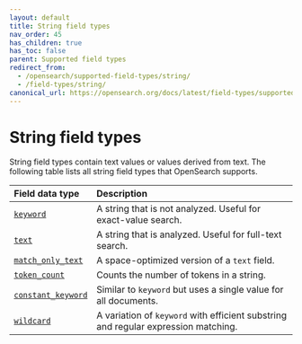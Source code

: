 ```yaml
---
layout: default
title: String field types
nav_order: 45
has_children: true
has_toc: false
parent: Supported field types
redirect_from:
  - /opensearch/supported-field-types/string/
  - /field-types/string/
canonical_url: https://opensearch.org/docs/latest/field-types/supported-field-types/string/
---
```


# String field types

String field types contain text values or values derived from text. The following table lists all string field types that OpenSearch supports.

Field data type | Description
:--- | :---  
[`keyword`]({{site.url}}{{site.baseurl}}/opensearch/supported-field-types/keyword/) | A string that is not analyzed. Useful for exact-value search.
[`text`]({{site.url}}{{site.baseurl}}/opensearch/supported-field-types/text/) | A string that is analyzed. Useful for full-text search.
[`match_only_text`]({{site.url}}{{site.baseurl}}/field-types/supported-field-types/match-only-text/) | A space-optimized version of a `text` field.
[`token_count`]({{site.url}}{{site.baseurl}}/opensearch/supported-field-types/token-count/)  | Counts the number of tokens in a string. 
[`constant_keyword`]({{site.url}}{{site.baseurl}}/field-types/supported-field-types/constant-keyword/)  | Similar to `keyword` but uses a single value for all documents.
[`wildcard`]({{site.url}}{{site.baseurl}}/field-types/supported-field-types/wildcard/)  | A variation of `keyword` with efficient substring and regular expression matching.
